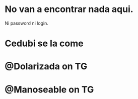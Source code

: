 # No van a encontrar nada aqui.
Ni password ni login.
# Cedubi se la come

# @Dolarizada on TG
# @Manoseable on TG
